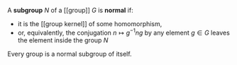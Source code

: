 A **subgroup** $N$ of a [[group]] $G$ is **normal** if:

* it is the [[group kernel]] of some homomorphism,
* or, equivalently, the conjugation $n \mapsto g^{-1} n g$ by any element $g \in G$ leaves the element inside the group $N$

Every group is a normal subgroup of itself.